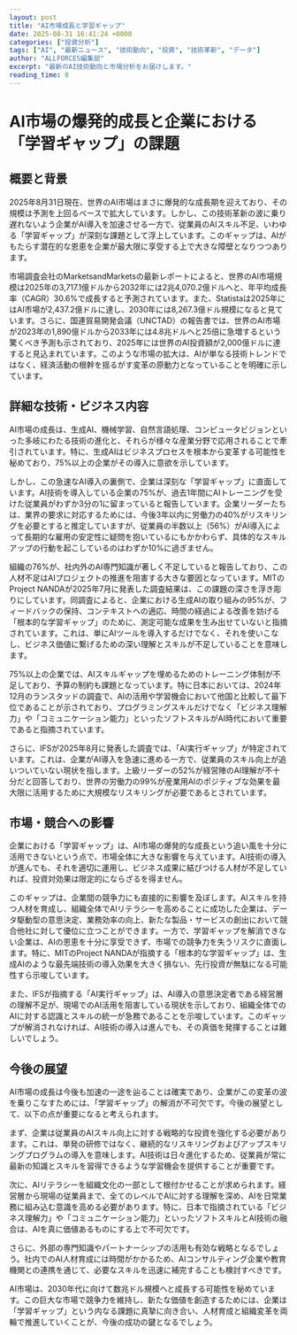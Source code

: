 ```yaml
---
layout: post
title: "AI市場成長と学習ギャップ"
date: 2025-08-31 16:41:24 +0000
categories: ["投資分析"]
tags: ["AI", "最新ニュース", "技術動向", "投資", "技術革新", "データ"]
author: "ALLFORCES編集部"
excerpt: "最新のAI技術動向と市場分析をお届けします。"
reading_time: 8
---
```

# AI市場の爆発的成長と企業における「学習ギャップ」の課題

## 概要と背景

2025年8月31日現在、世界のAI市場はまさに爆発的な成長期を迎えており、その規模は予測を上回るペースで拡大しています。しかし、この技術革新の波に乗り遅れないよう企業がAI導入を加速させる一方で、従業員のAIスキル不足、いわゆる「学習ギャップ」が深刻な課題として浮上しています。このギャップは、AIがもたらす潜在的な恩恵を企業が最大限に享受する上で大きな障壁となりつつあります。

市場調査会社のMarketsandMarketsの最新レポートによると、世界のAI市場規模は2025年の3,717.1億ドルから2032年には2兆4,070.2億ドルへと、年平均成長率（CAGR）30.6%で成長すると予測されています。また、Statistaは2025年にはAI市場が2,437.2億ドルに達し、2030年には8,267.3億ドル規模になると見ています。さらに、国連貿易開発会議（UNCTAD）の報告書では、世界のAI市場が2023年の1,890億ドルから2033年には4.8兆ドルへと25倍に急増するという驚くべき予測も示されており、2025年には世界のAI投資額が2,000億ドルに達すると見込まれています。このような市場の拡大は、AIが単なる技術トレンドではなく、経済活動の根幹を揺るがす変革の原動力となっていることを明確に示しています。

## 詳細な技術・ビジネス内容

AI市場の成長は、生成AI、機械学習、自然言語処理、コンピュータビジョンといった多岐にわたる技術の進化と、それらが様々な産業分野で応用されることで牽引されています。特に、生成AIはビジネスプロセスを根本から変革する可能性を秘めており、75%以上の企業がその導入に意欲を示しています。

しかし、この急速なAI導入の裏側で、企業は深刻な「学習ギャップ」に直面しています。AI技術を導入している企業の75%が、過去1年間にAIトレーニングを受けた従業員がわずか3分の1に留まっていると報告しています。企業リーダーたちは、業界の要求に対応するためには、今後3年以内に労働力の40%がリスキリングを必要とすると推定していますが、従業員の半数以上（56%）がAI導入によって長期的な雇用の安定性に疑問を抱いているにもかかわらず、具体的なスキルアップの行動を起こしているのはわずか10%に過ぎません。

組織の76%が、社内外のAI専門知識が著しく不足していると報告しており、この人材不足はAIプロジェクトの推進を阻害する大きな要因となっています。MITのProject NANDAが2025年7月に発表した調査結果は、この課題の深さを浮き彫りにしています。同調査によると、企業における生成AIの取り組みの95%が、フィードバックの保持、コンテキストへの適応、時間の経過による改善を妨げる「根本的な学習ギャップ」のために、測定可能な成果を生み出せていないと指摘されています。これは、単にAIツールを導入するだけでなく、それを使いこなし、ビジネス価値に繋げるための深い理解とスキルが不足していることを意味します。

75%以上の企業では、AIスキルギャップを埋めるためのトレーニング体制が不足しており、予算の制約も課題となっています。特に日本においては、2024年12月のランスタッドの調査で、AIの活用や学習機会において他国と比較して最下位であることが示されており、プログラミングスキルだけでなく「ビジネス理解力」や「コミュニケーション能力」といったソフトスキルがAI時代において重要であると指摘されています。

さらに、IFSが2025年8月に発表した調査では、「AI実行ギャップ」が特定されています。これは、企業がAI導入を急速に進める一方で、従業員のスキル向上が追いついていない現状を指します。上級リーダーの52%が経営陣のAI理解が不十分だと回答しており、世界の労働力の99%が産業用AIのポジティブな効果を最大限に活用するために大規模なリスキリングが必要であるとされています。

## 市場・競合への影響

企業における「学習ギャップ」は、AI市場の爆発的な成長という追い風を十分に活用できないという点で、市場全体に大きな影響を与えています。AI技術の導入が進んでも、それを適切に運用し、ビジネス成果に結びつける人材が不足していれば、投資対効果は限定的にならざるを得ません。

このギャップは、企業間の競争力にも直接的に影響を及ぼします。AIスキルを持つ人材を育成し、組織全体でAIリテラシーを高めることに成功した企業は、データ駆動型の意思決定、業務効率の向上、新たな製品・サービスの創出において競合他社に対して優位に立つことができます。一方で、学習ギャップを解消できない企業は、AIの恩恵を十分に享受できず、市場での競争力を失うリスクに直面します。特に、MITのProject NANDAが指摘する「根本的な学習ギャップ」は、生成AIのような最先端技術の導入効果を大きく損ない、先行投資が無駄になる可能性すら示唆しています。

また、IFSが指摘する「AI実行ギャップ」は、AI導入の意思決定者である経営層の理解不足が、現場でのAI活用を阻害している現状を示しており、組織全体でのAIに対する認識とスキルの統一が急務であることを示唆しています。このギャップが解消されなければ、AI技術の導入は進んでも、その真価を発揮することは難しいでしょう。

## 今後の展望

AI市場の成長は今後も加速の一途を辿ることは確実であり、企業がこの変革の波を乗りこなすためには、「学習ギャップ」の解消が不可欠です。今後の展望として、以下の点が重要になると考えられます。

まず、企業は従業員のAIスキル向上に対する戦略的な投資を強化する必要があります。これは、単発の研修ではなく、継続的なリスキリングおよびアップスキリングプログラムの導入を意味します。AI技術は日々進化するため、従業員が常に最新の知識とスキルを習得できるような学習機会を提供することが重要です。

次に、AIリテラシーを組織文化の一部として根付かせることが求められます。経営層から現場の従業員まで、全てのレベルでAIに対する理解を深め、AIを日常業務に組み込む意識を高める必要があります。特に、日本で指摘されている「ビジネス理解力」や「コミュニケーション能力」といったソフトスキルとAI技術の融合は、AIを真に価値あるものにする上で不可欠です。

さらに、外部の専門知識やパートナーシップの活用も有効な戦略となるでしょう。社内でのAI人材育成には時間がかかるため、AIコンサルティング企業や教育機関との連携を通じて、必要なスキルを迅速に補完することも検討すべきです。

AI市場は、2030年代に向けて数兆ドル規模へと成長する可能性を秘めています。この巨大な市場で競争力を維持し、新たな価値を創造するためには、企業は「学習ギャップ」という内なる課題に真摯に向き合い、人材育成と組織変革を両輪で推進していくことが、今後の成功の鍵となるでしょう。
